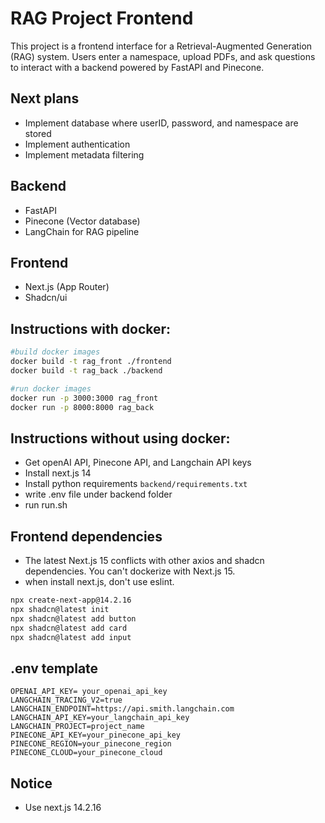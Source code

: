 # RAG Project Frontend

This project is a frontend interface for a Retrieval-Augmented Generation (RAG) system. Users enter a namespace, upload PDFs, and ask questions to interact with a backend powered by FastAPI and Pinecone.

## Next plans
- Implement database where userID, password, and namespace are stored
- Implement authentication
- Implement metadata filtering

## Backend
- FastAPI
- Pinecone (Vector database)
- LangChain for RAG pipeline

## Frontend
- Next.js (App Router)
- Shadcn/ui

## Instructions with docker:
```bash
#build docker images
docker build -t rag_front ./frontend  
docker build -t rag_back ./backend

#run docker images
docker run -p 3000:3000 rag_front
docker run -p 8000:8000 rag_back
```

## Instructions without using docker:
- Get openAI API, Pinecone API, and Langchain API keys
- Install next.js 14
- Install python requirements `backend/requirements.txt`
- write .env file under backend folder
- run run.sh

## Frontend dependencies
- The latest Next.js 15 conflicts with other axios and shadcn dependencies. You can't dockerize with Next.js 15.
- when install next.js, don't use eslint. 
```bash
npx create-next-app@14.2.16
npx shadcn@latest init
npx shadcn@latest add button
npx shadcn@latest add card
npx shadcn@latest add input
```

## .env template
```env
OPENAI_API_KEY= your_openai_api_key
LANGCHAIN_TRACING_V2=true
LANGCHAIN_ENDPOINT=https://api.smith.langchain.com
LANGCHAIN_API_KEY=your_langchain_api_key
LANGCHAIN_PROJECT=project_name
PINECONE_API_KEY=your_pinecone_api_key
PINECONE_REGION=your_pinecone_region
PINECONE_CLOUD=your_pinecone_cloud
```

## Notice
- Use next.js 14.2.16